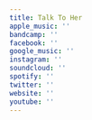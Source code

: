 ```yaml
---
title: Talk To Her
apple_music: ''
bandcamp: ''
facebook: ''
google_music: ''
instagram: ''
soundcloud: ''
spotify: ''
twitter: ''
website: ''
youtube: ''
---
```

